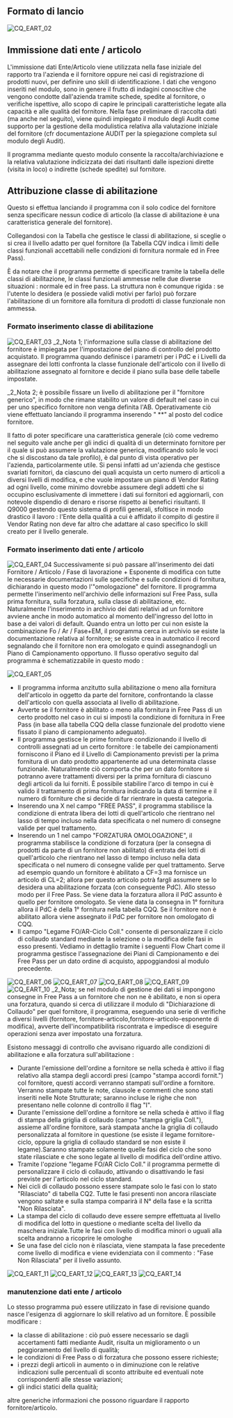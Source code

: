 ## Formato di lancio
![CQ_EART_02](http://localhost:3000/immagini/MBDOC_OGG-P_CQVR10/CQ_EART_02.png)
## Immissione dati ente / articolo
L'immissione dati Ente/Articolo viene utilizzata nella fase iniziale del rapporto tra l'azienda e il fornitore oppure nei casi di registrazione di prodotti nuovi, per definire uno skill di identificazione.
I dati che vengono inseriti nel modulo, sono in genere il frutto di indagini conoscitive che vengono condotte dall'azienda tramite schede, spedite al fornitore, o verifiche  ispettive, allo scopo di capire le principali caratteristiche legate alla capacità e alle qualità del fornitore.
Nella fase preliminare di raccolta dati (ma anche nel seguito), viene quindi impiegato il modulo degli Audit come supporto per la gestione della modulistica relativa alla valutazione iniziale del fornitore (cfr documentazione AUDIT per la spiegazione completa sul modulo degli Audit).

Il programma mediante questo modulo consente la raccolta/archiviazione e la relativa valutazione indicizzata dei dati risultanti dalle ispezioni dirette (visita in loco) o indirette (schede spedite) sul fornitore.

## Attribuzione classe di abilitazione
Questo si effettua lanciando il programma con il solo codice del fornitore senza specificare nessun codice di articolo (la classe di abilitazione è una caratteristica generale del fornitore).

Collegandosi con la Tabella che gestisce le classi di abilitazione, si sceglie o si crea il livello adatto per quel fornitore (la Tabella CQV indica i limiti delle classi funzionali accettabili nelle condizioni di fornitura normale ed in Free Pass).

È da notare che il programma permette di specificare tramite la tabella delle classi di abilitazione, le classi funzionali ammesse nelle due diverse situazioni :  normale ed in free pass. La struttura non è comunque rigida :  se l'utente lo desidera (e possiede validi motivi per farlo) può forzare l'abilitazione di un fornitore alla fornitura di prodotti di classe funzionale non ammessa.

### Formato inserimento classe di abilitazione
![CQ_EART_03](http://localhost:3000/immagini/MBDOC_OGG-P_CQVR10/CQ_EART_03.png)
_2_Nota 1; l'informazione sulla classe di abilitazione del fornitore è impiegata per l'impostazione del piano di controllo del prodotto acquistato.
Il programma quando definisce i parametri per i PdC e i Livelli da assegnare dei lotti confronta la classe funzionale dell'articolo con il  livello di abilitazione assegnato al fornitore e decide il piano sulla base delle tabelle impostate.

_2_Nota 2; è possibile fissare un livello di abilitazione per il "fornitore generico", in modo che rimane stabilito un valore di default nel caso in cui per uno specifico fornitore non venga definita l'AB. Operativamente ciò viene effettuato lanciando il programma inserendo " **" al posto del codice fornitore.

Il fatto di poter specificare una caratteristica generale (ciò come vedremo nel seguito vale anche per gli indici di qualità di un determinato fornitore per il quale si può assumere la valutazione generica, modificando solo le voci che si discostano da tale profilo), è dal punto di vista operativo per l'azienda, particolarmente utile.
Si pensi infatti ad un'azienda che gestisce svariati fornitori, da ciascuno dei quali acquista un certo numero di articoli a diversi livelli di modifica, e che vuole impostare un piano di Vendor Rating ad ogni livello, come minimo dovrebbe assumere degli addetti che si occupino esclusivamente di immettere i dati sui fornitori ed aggiornarli, con notevole dispendio di denaro e risorse rispetto ai benefici risultanti.
Il Q9000 gestendo questo sistema di profili generali, sfoltisce in modo drastico il lavoro :  l'Ente della qualità a cui è affidato il compito di gestire il Vendor Rating non deve far altro che adattare al caso specifico lo skill creato per il livello generale.

### Formato inserimento dati ente / articolo
![CQ_EART_04](http://localhost:3000/immagini/MBDOC_OGG-P_CQVR10/CQ_EART_04.png)
Successivamente si può passare all'inserimento dei dati Fornitore / Articolo / Fase di lavorazione + Esponente di modifica con tutte le necessarie documentazioni sulle specifiche e sulle condizioni di fornitura, dichiarando in questo modo l'"omologazione" del fornitore.
Il programma permette l'inserimento nell'archivio delle informazioni sul Free Pass, sulla prima fornitura, sulla forzatura,  sulla classe di  abilitazione, etc. Naturalmente l'inserimento in archivio dei dati relativi ad un fornitore avviene anche in modo automatico al momento dell'ingresso del lotto in base a dei valori di default. Quando entra un lotto per cui non esiste la combinazione Fo / Ar / Fase+EM, il programma cerca in archivio se esiste la documentazione relativa al fornitore; se esiste crea in automatico il record segnalando che il fornitore non era omologato e quindi assegnandogli un Piano di Campionamento opportuno. Il flusso operativo seguito dal programma è schematizzabile in questo modo : 

![CQ_EART_05](http://localhost:3000/immagini/MBDOC_OGG-P_CQVR10/CQ_EART_05.png)
 * Il programma informa anzitutto sulla abilitazione o meno alla fornitura dell'articolo in oggetto da parte del fornitore, confrontando la classe dell'articolo con quella associata al livello di abilitazione.
 * Avverte se il fornitore è abilitato o meno alla fornitura in Free Pass di un certo prodotto nel caso in cui si imposti la condizione di fornitura in Free Pass (in base alla tabella CQQ della classe funzionale del prodotto viene fissato il piano di campionamento adeguato).
 * Il programma gestisce le prime forniture condizionando il livello di controlli assegnati ad un certo fornitore :  le tabelle dei campionamenti forniscono il Piano ed il Livello di Campionamento previsti per la prima fornitura di un dato prodotto appartenente ad una determinata classe funzionale. Naturalmente ciò comporta che per un dato fornitore si potranno avere trattamenti diversi per la prima fornitura di ciascuno degli articoli da lui forniti. È possibile stabilire l'arco di tempo in cui è valido il trattamento di prima fornitura indicando la data di termine e il numero di forniture che si decide di far rientrare in questa categoria.
 * Inserendo una X nel campo "FREE PASS", il programma stabilisce la condizione di entrata libera dei lotti di quell'articolo che rientrano nel lasso di tempo incluso nella data specificata o nel numero di consegne valide per quel trattamento.
 * Inserendo un 1 nel campo "FORZATURA OMOLOGAZIONE", il programma stabilisce la condizione di forzatura (per la consegna di prodotti da parte di un fornitore non abilitato) di entrata dei lotti di quell'articolo che rientrano nel lasso di tempo incluso nella data specificata o nel numero di consegne valide per quel trattamento.  Serve ad esempio quando un fornitore è abilitato a CF=3 ma fornisce un articolo di CL=2; allora per questo articolo potrà fargli assumere se lo desidera una abilitazione forzata (con conseguente PdC). Allo stesso modo per il Free Pass. Se viene data la forzatura allora il PdC assunto è quello per fornitore omologato. Se viene data la consegna in 1° fornitura allora il PdC è della 1° fornitura nella tabella CQQ. Se il fornitore non è abilitato allora viene assegnato il PdC per fornitore non omologato di CQQ.
 * Il campo "Legame FO/AR-Ciclo Coll." consente di personalizzare il ciclo di collaudo standard mediante la selezione o la modifica delle fasi in esso presenti.
Vediamo in dettaglio tramite i seguenti Flow Chart come il programma gestisce l'assegnazione dei Piani di Campionamento  e dei Free Pass per un dato ordine di acquisto, appoggiandosi al modulo precedente.

![CQ_EART_06](http://localhost:3000/immagini/MBDOC_OGG-P_CQVR10/CQ_EART_06.png)
![CQ_EART_07](http://localhost:3000/immagini/MBDOC_OGG-P_CQVR10/CQ_EART_07.png)
![CQ_EART_08](http://localhost:3000/immagini/MBDOC_OGG-P_CQVR10/CQ_EART_08.png)
![CQ_EART_09](http://localhost:3000/immagini/MBDOC_OGG-P_CQVR10/CQ_EART_09.png)
![CQ_EART_10](http://localhost:3000/immagini/MBDOC_OGG-P_CQVR10/CQ_EART_10.png)
_2_Nota; se nel modulo di gestione dei dati si impongono consegne in Free Pass a un fornitore che non ne è abilitato, e non si opera una forzatura, quando si cerca di utilizzare il modulo di "Dichiarazione di Collaudo" per quel fornitore, il programma, eseguendo una serie di verifiche a diversi livelli (fornitore, fornitore-articolo,fornitore-articolo-esponente di modifica), avverte dell'incompatibilità riscontrata e impedisce di eseguire operazioni senza aver impostato una forzatura.

Esistono messaggi di controllo che avvisano riguardo alle condizioni di abilitazione e alla forzatura sull'abilitazione : 
 * Durante l'emissione dell'ordine a fornitore se nella scheda è attivo il flag relativo alla stampa degli accordi presi (campo "stampa accordi fornit.")  col fornitore, questi accordi verranno stampati sull'ordine a fornitore. Verranno stampate tutte le note, clausole e commenti che sono stati inseriti nelle Note Strutturate;  saranno incluse le righe che non presentano nelle colonne di controllo il flag "I".
 * Durante l'emissione dell'ordine a fornitore se nella scheda è attivo il flag di stampa della griglia di collaudo (campo "stampa griglia Coll."), assieme all'ordine fornitore, sarà stampata anche la griglia di collaudo personalizzata al fornitore in questione (se esiste il legame fornitore-ciclo, oppure la griglia di collaudo standard se non esiste il legame).Saranno stampate solamente quelle fasi del ciclo che sono state rilasciate e che sono legate al livello di modifica dell'ordine attivo.
 * Tramite l'opzione "legame FO/AR Ciclo Coll." il programma permette di personalizzare il ciclo di collaudo, attivando o disattivando le fasi previste per l'articolo nel ciclo standard.
 * Nei cicli di collaudo possono essere stampate solo le fasi con lo stato "Rilasciato" di tabella CQ2. Tutte le fasi presenti non ancora rilasciate vengono saltate e sulla stampa comparirà il N° della fase e la scritta "Non Rilasciata".
 * La stampa del ciclo di collaudo deve essere sempre effettuata al livello di modifica del lotto in questione o mediante scelta del livello da maschera iniziale.Tutte le fasi con livello di modifica minori o uguali alla scelta andranno a ricoprire le omologhe
 * Se una fase del ciclo non è rilasciata, viene stampata la fase precedente come livello di modifica e viene evidenziata con il commento :  "Fase Non Rilasciata" per il livello assunto.

![CQ_EART_11](http://localhost:3000/immagini/MBDOC_OGG-P_CQVR10/CQ_EART_11.png)
![CQ_EART_12](http://localhost:3000/immagini/MBDOC_OGG-P_CQVR10/CQ_EART_12.png)
![CQ_EART_13](http://localhost:3000/immagini/MBDOC_OGG-P_CQVR10/CQ_EART_13.png)
![CQ_EART_14](http://localhost:3000/immagini/MBDOC_OGG-P_CQVR10/CQ_EART_14.png)
### manutenzione dati ente / articolo
Lo stesso programma può essere utilizzato in fase di revisione quando nasce l'esigenza di aggiornare lo skill relativo ad un fornitore.
È possibile modificare : 
 * la classe di abilitazione :  ciò può essere necessario se dagli accertamenti fatti mediante Audit, risulta un miglioramento o un peggioramento del livello di qualità;
 * le condizioni di Free Pass o di forzatura che possono essere richieste;
 * i prezzi degli articoli in aumento o in diminuzione con le relative indicazioni sulle percentuali di sconto attribuite ed eventuali note corrispondenti alle stesse variazioni;
 * gli indici statici della qualità;

altre generiche informazioni che possono riguardare il rapporto fornitore/articolo.
